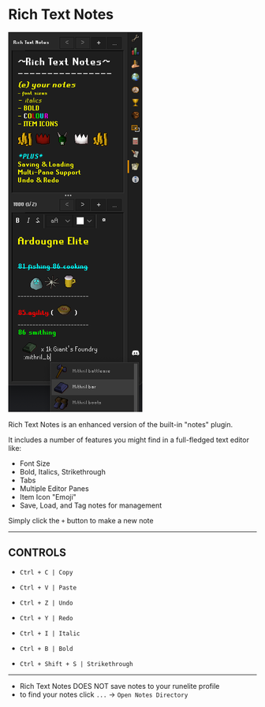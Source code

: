 # Rich Text Notes

![](https://github.com/lgwood/rich-text-notes/blob/main/readme-images/rich_text_notes_example.png)

Rich Text Notes is an enhanced version of the built-in "notes" plugin.

It includes a number of features you might find in a full-fledged text editor like:
* Font Size
* Bold, Italics, Strikethrough
* Tabs
* Multiple Editor Panes
* Item Icon "Emoji"
* Save, Load, and Tag notes for management

Simply click the `+` button to make a new note

----------------
## CONTROLS

- `Ctrl + C | Copy`
- `Ctrl + V | Paste`


- `Ctrl + Z | Undo`
- `Ctrl + Y | Redo`


- `Ctrl + I | Italic`
- `Ctrl + B | Bold`
- `Ctrl + Shift + S | Strikethrough`



----------------

* Rich Text Notes DOES NOT save notes to your runelite profile
* to find your notes click `...` -> `Open Notes Directory`
